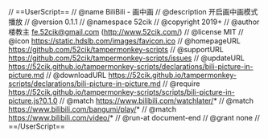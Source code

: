 // ==UserScript==
// @name         BiliBili - 画中画
// @description  开启画中画模式播放
// @version      0.1.1
// @namespace    52cik
// @copyright    2019+
// @author       楼教主 <fe.52cik@gmail.com> (http://www.52cik.com/)
// @license      MIT
// @icon         https://static.hdslb.com/images/favicon.ico
// @homepageURL  https://github.com/52cik/tampermonkey-scripts
// @supportURL   https://github.com/52cik/tampermonkey-scripts/issues
// @updateURL    https://52cik.github.io/tampermonkey-scripts/declarations/bili-picture-in-picture.md
// @downloadURL  https://52cik.github.io/tampermonkey-scripts/declarations/bili-picture-in-picture.md
// @require      https://52cik.github.io/tampermonkey-scripts/scripts/bili-picture-in-picture.js?0.1.0
// @match        https://www.bilibili.com/watchlater/*
// @match        https://www.bilibili.com/bangumi/play/*
// @match        https://www.bilibili.com/video/*
// @run-at       document-end
// @grant        none
// ==/UserScript==

